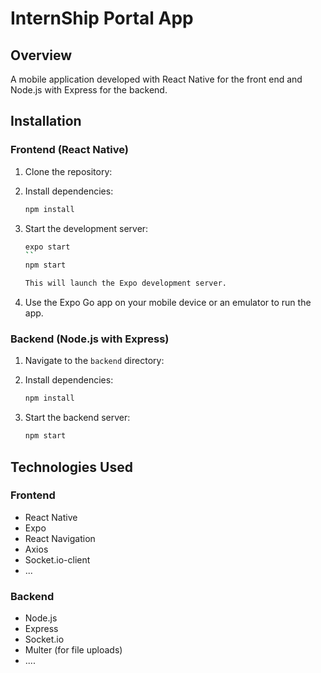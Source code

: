 # InternShip Portal App

## Overview

A mobile application developed with React Native for the front end and Node.js with Express for the backend. 


## Installation

### Frontend (React Native)

1. Clone the repository:

2. Install dependencies:

   ```bash
   npm install
   ```

3. Start the development server:

   ```bash
   expo start 
   ``
   npm start

   This will launch the Expo development server.

4. Use the Expo Go app on your mobile device or an emulator to run the app.

### Backend (Node.js with Express)

1. Navigate to the `backend` directory:

2. Install dependencies:

   ```bash
   npm install
   ```
3. Start the backend server:

   ```bash
   npm start
   ```

## Technologies Used

### Frontend

- React Native
- Expo
- React Navigation
- Axios
- Socket.io-client
- ...

### Backend

- Node.js
- Express
- Socket.io
- Multer (for file uploads)
- ....



